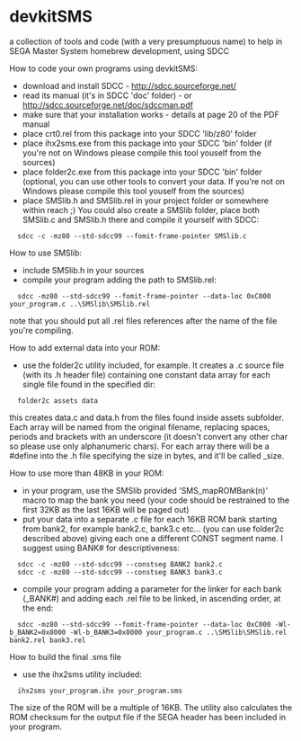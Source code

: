devkitSMS
=========

a collection of tools and code (with a very presumptuous name) to help in SEGA Master System homebrew development, using SDCC

How to code your own programs using devkitSMS:

* download and install SDCC - http://sdcc.sourceforge.net/
* read its manual (it's in SDCC 'doc' folder) - or http://sdcc.sourceforge.net/doc/sdccman.pdf
* make sure that your installation works - details at page 20 of the PDF manual
* place crt0.rel from this package into your SDCC 'lib/z80' folder
* place ihx2sms.exe from this package into your SDCC 'bin' folder
  (if you're not on Windows please compile this tool youself from the sources)
* place folder2c.exe from this package into your SDCC 'bin' folder (optional, you can use other tools to convert your data. If you're not on Windows please compile this tool youself from the sources)
* place SMSlib.h and SMSlib.rel in your project folder or somewhere within reach ;)
  You could also create a SMSlib folder, place both SMSlib.c and SMSlib.h there and compile it yourself with SDCC:
```
  sdcc -c -mz80 --std-sdcc99 --fomit-frame-pointer SMSlib.c
```

How to use SMSlib:

* include SMSlib.h in your sources
* compile your program adding the path to SMSlib.rel:
```
  sdcc -mz80 --std-sdcc99 --fomit-frame-pointer --data-loc 0xC000 your_program.c ..\SMSlib\SMSlib.rel
```
  note that you should put all .rel files references after the name of the file you're compiling.

How to add external data into your ROM:

* use the folder2c utility included, for example.
  It creates a .c source file (with its .h header file) containing one constant data array for each single file found in the specified dir:
```
  folder2c assets data
```
  this creates data.c and data.h from the files found inside assets subfolder.
Each array will be named from the original filename, replacing spaces, periods and brackets with an underscore (it doesn't convert any other char so please use only alphanumeric chars). For each array there will be a #define into the .h file specifying the size in bytes, and it'll be called <arrayname>_size.

How to use more than 48KB in your ROM:

* in your program, use the SMSlib provided 'SMS_mapROMBank(n)' macro to map the bank you need (your code should be restrained to the first 32KB as the last 16KB will be paged out)
* put your data into a separate .c file for each 16KB ROM bank starting from bank2, for example bank2.c, bank3.c etc... (you can use folder2c described above) giving each one a different CONST segment name. I suggest using BANK# for descriptiveness:
```
  sdcc -c -mz80 --std-sdcc99 --constseg BANK2 bank2.c
  sdcc -c -mz80 --std-sdcc99 --constseg BANK3 bank3.c
```
* compile your program adding a parameter for the linker for each bank (_BANK#) and adding each .rel file to be linked, in ascending order, at the end:
```
  sdcc -mz80 --std-sdcc99 --fomit-frame-pointer --data-loc 0xC000 -Wl-b_BANK2=0x8000 -Wl-b_BANK3=0x8000 your_program.c ..\SMSlib\SMSlib.rel bank2.rel bank3.rel
```

How to build the final .sms file

* use the ihx2sms utility included:
```
  ihx2sms your_program.ihx your_program.sms
```
  The size of the ROM will be a multiple of 16KB. The utility also calculates the ROM checksum for the output file if the SEGA header has been included in your program.
